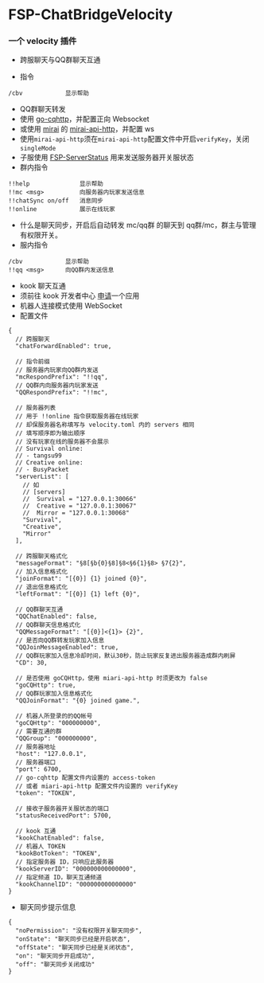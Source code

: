 # FSP-ChatBridgeVelocity
### 一个 velocity 插件
* 跨服聊天与QQ群聊天互通

* 指令
```
/cbv            显示帮助
```
* QQ群聊天转发
* 使用 [go-cqhttp](https://docs.go-cqhttp.org/guide/#go-cqhttp)，并配置正向 Websocket
* 或使用 [mirai](https://docs.mirai.mamoe.net/) 的 [mirai-api-http](https://docs.mirai.mamoe.net/mirai-api-http/)，并配置 ws
* 使用`mirai-api-http`须在`mirai-api-http`配置文件中开启`verifyKey`，关闭`singleMode`
* 子服使用 [FSP-ServerStatus](https://github.com/tangsu99/FSP-ServerStatus) 用来发送服务器开关服状态
* 群内指令
```
!!help              显示帮助
!!mc <msg>          向服务器内玩家发送信息
!!chatSync on/off   消息同步
!!online            展示在线玩家
```
* 什么是聊天同步，开启后自动转发 mc/qq群 的聊天到 qq群/mc，群主与管理有权限开关。
* 服内指令
```
/cbv            显示帮助
!!qq <msg>      向QQ群内发送信息
```
* kook 聊天互通
* 须前往 kook 开发者中心 [申请](https://developer.kookapp.cn/)一个应用
* 机器人连接模式使用 WebSocket
* 配置文件
```json5
{
  // 跨服聊天
  "chatForwardEnabled": true,
  
  // 指令前缀
  // 服务器内玩家向QQ群内发送
  "mcRespondPrefix": "!!qq",
  // QQ群内向服务器内玩家发送
  "QQRespondPrefix": "!!mc",
  
  // 服务器列表
  // 用于 !!online 指令获取服务器在线玩家
  // 却保服务器名称填写与 velocity.toml 内的 servers 相同
  // 填写顺序即为输出顺序
  // 没有玩家在线的服务器不会展示
  // Survival online:
  // - tangsu99
  // Creative online:
  // - BusyPacket
  "serverList": [
    // 如
    // [servers]
    //  Survival = "127.0.0.1:30066"
    //  Creative = "127.0.0.1:30067"
    //  Mirror = "127.0.0.1:30068"
    "Survival",
    "Creative",
    "Mirror"
  ],
  
  // 跨服聊天格式化
  "messageFormat": "§8[§b{0}§8]§8<§6{1}§8> §7{2}",
  // 加入信息格式化
  "joinFormat": "[{0}] {1} joined {0}",
  // 退出信息格式化
  "leftFormat": "[{0}] {1} left {0}",
  
  // QQ群聊天互通
  "QQChatEnabled": false,
  // QQ群聊天信息格式化
  "QQMessageFormat": "[{0}]<{1}> {2}",
  // 是否向QQ群转发玩家加入信息
  "QQJoinMessageEnabled": true,
  // QQ群玩家加入信息冷却时间，默认30秒，防止玩家反复进出服务器造成群内刷屏
  "CD": 30,
  
  // 是否使用 goCQHttp，使用 miari-api-http 时须更改为 false
  "goCQHttp": true,
  // QQ群玩家加入信息格式化
  "QQJoinFormat": "{0} joined game.",

  // 机器人所登录的的QQ帐号
  "goCQHttp": "000000000",
  // 需要互通的群
  "QQGroup": "000000000",
  // 服务器地址
  "host": "127.0.0.1",
  // 服务器端口
  "port": 6700,
  // go-cqhttp 配置文件内设置的 access-token
  // 或者 miari-api-http 配置文件内设置的 verifyKey
  "token": "TOKEN",
  
  // 接收子服务器开关服状态的端口
  "statusReceivedPort": 5700,
  
  // kook 互通
  "kookChatEnabled": false,
  // 机器人 TOKEN
  "kookBotToken": "TOKEN",
  // 指定服务器 ID，只响应此服务器
  "kookServerID": "000000000000000",
  // 指定频道 ID，聊天互通频道
  "kookChannelID": "000000000000000"
}
```
* 聊天同步提示信息
```json5
{
  "noPermission": "没有权限开关聊天同步",
  "onState": "聊天同步已经是开启状态",
  "offState": "聊天同步已经是关闭状态",
  "on": "聊天同步开启成功",
  "off": "聊天同步关闭成功"
}
```
